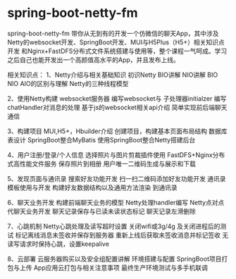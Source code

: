# spring-boot-netty-fm
  spring-boot-netty-fm
带你从无到有的开发一个仿微信的聊天App，其中涉及 Netty的websocket开发、SpringBoot开发、MUI与H5Plus（H5+）相关知识点开发 和Nginx+FastDFS分布式文件系统搭建与使用等，整个课程一气呵成。学习之后自己也能开发出一个高颜值高水平的App，并且发布上线。

相关知识点： 
1、Netty介绍与相关基础知识 初识Netty BIO讲解 NIO讲解 BIO NIO AIO的区别与理解 Netty的三种线程模型

2、使用Netty构建 websocket服务器 编写websocket与 子处理器initialzer 编写chatHandler对消息的处理 基于js的websocket相关api介绍 简单实现前后端聊天通信

3、构建项目 MUI,H5+，Hbuilder介绍 创建项目，构建基本页面布局结构 数据库表设计 SpringBoot整合MyBatis 使用SpringBoot整合Netty搭建后台

4、用户注册/登录/个人信息 选择照片与图片剪裁插件使用 FastDFS+Nginx分布式高性能文件服务 保存照片到相册 用户唯一二维码生成与展示和下载

5、发现页面与通讯录 搜索好友功能开发 扫一扫二维码添加好友功能开发 通讯录模板使用与开发 构建好友数据结构以及通用方法渲染 到通讯录

6、聊天业务开发 构建前端聊天业务的模型 Netty处理handler编写 Netty点对点代聊天业务开发 聊天记录保存与已读未读状态标记 聊天记录左滑删除

7、心跳机制 Netty心跳处理及读写超时设置 关闭wifi或3g/4g 及关闭进程后的测试 标记离线消息未签收并保存到服务器 重新上线后获取未签收消息并标记签收 无读写请求时保持心跳，设置keepalive

8、云部署 云服务器购买以及安全组配置讲解 环境搭建与配置 SpringBoot项目打包与上传 App应用云打包与相关注意事项 最终生产环境测试与多手机联调
